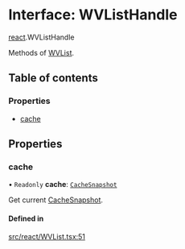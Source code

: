 # Interface: WVListHandle

[react](../modules/react.md).WVListHandle

Methods of [WVList](../modules/react.md#wvlist).

## Table of contents

### Properties

- [cache](react.WVListHandle.md#cache)

## Properties

### cache

• `Readonly` **cache**: [`CacheSnapshot`](react.CacheSnapshot.md)

Get current [CacheSnapshot](react.CacheSnapshot.md).

#### Defined in

[src/react/WVList.tsx:51](https://github.com/inokawa/virtua/blob/7f3c8fd1/src/react/WVList.tsx#L51)

